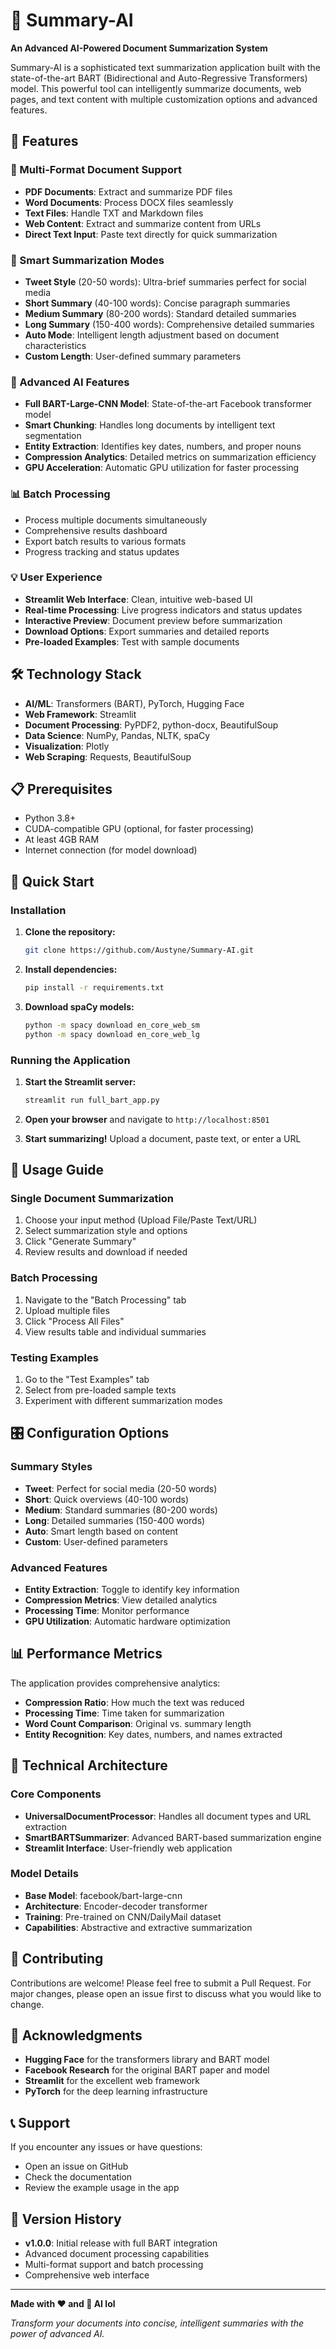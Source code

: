 # 📝 Summary-AI

**An Advanced AI-Powered Document Summarization System**

Summary-AI is a sophisticated text summarization application built with the state-of-the-art BART (Bidirectional and Auto-Regressive Transformers) model. This powerful tool can intelligently summarize documents, web pages, and text content with multiple customization options and advanced features.

## 🚀 Features

### 📄 Multi-Format Document Support
- **PDF Documents**: Extract and summarize PDF files
- **Word Documents**: Process DOCX files seamlessly  
- **Text Files**: Handle TXT and Markdown files
- **Web Content**: Extract and summarize content from URLs
- **Direct Text Input**: Paste text directly for quick summarization

### 🎯 Smart Summarization Modes
- **Tweet Style** (20-50 words): Ultra-brief summaries perfect for social media
- **Short Summary** (40-100 words): Concise paragraph summaries
- **Medium Summary** (80-200 words): Standard detailed summaries
- **Long Summary** (150-400 words): Comprehensive detailed summaries
- **Auto Mode**: Intelligent length adjustment based on document characteristics
- **Custom Length**: User-defined summary parameters

### 🧠 Advanced AI Features
- **Full BART-Large-CNN Model**: State-of-the-art Facebook transformer model
- **Smart Chunking**: Handles long documents by intelligent text segmentation
- **Entity Extraction**: Identifies key dates, numbers, and proper nouns
- **Compression Analytics**: Detailed metrics on summarization efficiency
- **GPU Acceleration**: Automatic GPU utilization for faster processing

### 📊 Batch Processing
- Process multiple documents simultaneously
- Comprehensive results dashboard
- Export batch results to various formats
- Progress tracking and status updates

### 💡 User Experience
- **Streamlit Web Interface**: Clean, intuitive web-based UI
- **Real-time Processing**: Live progress indicators and status updates
- **Interactive Preview**: Document preview before summarization
- **Download Options**: Export summaries and detailed reports
- **Pre-loaded Examples**: Test with sample documents

## 🛠️ Technology Stack

- **AI/ML**: Transformers (BART), PyTorch, Hugging Face
- **Web Framework**: Streamlit
- **Document Processing**: PyPDF2, python-docx, BeautifulSoup
- **Data Science**: NumPy, Pandas, NLTK, spaCy
- **Visualization**: Plotly
- **Web Scraping**: Requests, BeautifulSoup

## 📋 Prerequisites

- Python 3.8+
- CUDA-compatible GPU (optional, for faster processing)
- At least 4GB RAM
- Internet connection (for model download)

## 🚀 Quick Start

### Installation

1. **Clone the repository:**
   ```bash
   git clone https://github.com/Austyne/Summary-AI.git
   ```

2. **Install dependencies:**
   ```bash
   pip install -r requirements.txt
   ```

3. **Download spaCy models:**
   ```bash
   python -m spacy download en_core_web_sm
   python -m spacy download en_core_web_lg
   ```

### Running the Application

1. **Start the Streamlit server:**
   ```bash
   streamlit run full_bart_app.py
   ```

2. **Open your browser** and navigate to `http://localhost:8501`

3. **Start summarizing!** Upload a document, paste text, or enter a URL

## 📖 Usage Guide

### Single Document Summarization
1. Choose your input method (Upload File/Paste Text/URL)
2. Select summarization style and options
3. Click "Generate Summary"
4. Review results and download if needed

### Batch Processing
1. Navigate to the "Batch Processing" tab
2. Upload multiple files
3. Click "Process All Files"
4. View results table and individual summaries

### Testing Examples
1. Go to the "Test Examples" tab
2. Select from pre-loaded sample texts
3. Experiment with different summarization modes

## 🎛️ Configuration Options

### Summary Styles
- **Tweet**: Perfect for social media (20-50 words)
- **Short**: Quick overviews (40-100 words)  
- **Medium**: Standard summaries (80-200 words)
- **Long**: Detailed summaries (150-400 words)
- **Auto**: Smart length based on content
- **Custom**: User-defined parameters

### Advanced Features
- **Entity Extraction**: Toggle to identify key information
- **Compression Metrics**: View detailed analytics
- **Processing Time**: Monitor performance
- **GPU Utilization**: Automatic hardware optimization

## 📊 Performance Metrics

The application provides comprehensive analytics:
- **Compression Ratio**: How much the text was reduced
- **Processing Time**: Time taken for summarization
- **Word Count Comparison**: Original vs. summary length
- **Entity Recognition**: Key dates, numbers, and names extracted

## 🔧 Technical Architecture

### Core Components
- **UniversalDocumentProcessor**: Handles all document types and URL extraction
- **SmartBARTSummarizer**: Advanced BART-based summarization engine
- **Streamlit Interface**: User-friendly web application

### Model Details
- **Base Model**: facebook/bart-large-cnn
- **Architecture**: Encoder-decoder transformer
- **Training**: Pre-trained on CNN/DailyMail dataset
- **Capabilities**: Abstractive and extractive summarization

## 🤝 Contributing

Contributions are welcome! Please feel free to submit a Pull Request. For major changes, please open an issue first to discuss what you would like to change.


## 🙏 Acknowledgments

- **Hugging Face** for the transformers library and BART model
- **Facebook Research** for the original BART paper and model
- **Streamlit** for the excellent web framework
- **PyTorch** for the deep learning infrastructure

## 📞 Support

If you encounter any issues or have questions:
- Open an issue on GitHub
- Check the documentation
- Review the example usage in the app

## 🔄 Version History

- **v1.0.0**: Initial release with full BART integration
- Advanced document processing capabilities
- Multi-format support and batch processing
- Comprehensive web interface

---

**Made with ❤️ and 🤖 AI lol**

*Transform your documents into concise, intelligent summaries with the power of advanced AI.*
